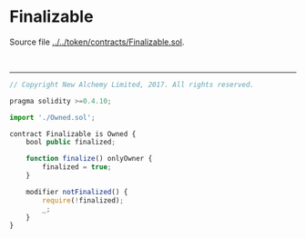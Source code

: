 # Finalizable

Source file [../../token/contracts/Finalizable.sol](../../token/contracts/Finalizable.sol).

<br />

<hr />

```javascript
// Copyright New Alchemy Limited, 2017. All rights reserved.

pragma solidity >=0.4.10;

import './Owned.sol';

contract Finalizable is Owned {
    bool public finalized;

    function finalize() onlyOwner {
        finalized = true;
    }

    modifier notFinalized() {
        require(!finalized);
        _;
    }
}
```
